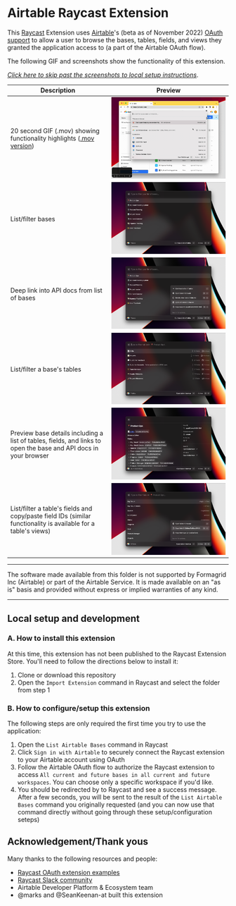 # Airtable Raycast Extension

This [Raycast](https://www.raycast.com/) Extension uses [Airtable](https://www.airtable.com)'s (beta as of November 2022) [OAuth support](https://airtable.com/developers/web/guides/oauth-integrations) to allow a user to browse the bases, tables, fields, and views they granted the application access to (a part of the Airtable OAuth flow).

The following GIF and screenshots show the functionality of this extension.

 [_Click here to skip past the screenshots to local setup instructions_](#local-setup-and-development).

| Description | Preview |
|---|---|
| 20 second GIF (.mov) showing functionality highlights ([.mov version](./metadata/video-demo-20-seconds.mov)) | [![20 second video](./metadata/video-demo-20-seconds.gif)](./metadata/video-demo-20-seconds.gif) |
| List/filter bases | [![List/filter bases](./metadata/screenshot-0-list-all-bases.png)](./metadata/screenshot-0-list-all-bases.png) |
| Deep link into API docs from list of bases | [![Deep link into API docs from list of bases](./metadata/screenshot-1-open-api-docs-for-base.png)](./metadata/screenshot-1-open-api-docs-for-base.png) |
| List/filter a base's tables | [![List/filter a base's tables](./metadata/screenshot-2-browse-list-of-tables.png)](./metadata/screenshot-2-browse-list-of-tables.png) |
| Preview base details including a list of tables, fields, and links to open the base and API docs in your browser | [![Preview base details including a list of tables, fields, and links to open the base and API docs in your browser](./metadata/screenshot-2c-base-details-view.png)](./metadata/screenshot-2c-base-details-view.png) |
| List/filter a table's fields and copy/paste field IDs (similar functionality is available for a table's views) | [![List/filter a table's fields and copy/paste field IDs](./metadata/screenshot-3-list-fields-and-copy-id.png)](./metadata/screenshot-3-list-fields-and-copy-id.png) |

---

The software made available from this folder is not supported by Formagrid Inc (Airtable) or part of the Airtable Service. It is made available on an "as is" basis and provided without express or implied warranties of any kind.

---

## Local setup and development

### A. How to install this extension

At this time, this extension has not been published to the Raycast Extension Store. You'll need to follow the directions below to install it:

1. Clone or download this repository
2. Open the `Import Extension` command in Raycast and select the folder from step 1

### B. How to configure/setup this extension

The following steps are only required the first time you try to use the application:

1. Open the `List Airtable Bases` command in Raycast
2. Click `Sign in with Airtable` to securely connect the Raycast extension to your Airtable account using OAuth
3. Follow the Airtable OAuth flow to authorize the Raycast extension to access `All current and future bases in all current and future workspaces`. You can choose only a specific workspace if you'd like.
4. You should be redirected by to Raycast and see a success message. After a few seconds, you will be sent to the result of the `List Airtable Bases` command you originally requested (and you can now use that command directly without going through these setup/configuration seteps)


## Acknowledgement/Thank yous

Many thanks to the following resources and people:

- [Raycast OAuth extension examples](https://github.com/raycast/extensions/tree/main/examples/api-examples)
- [Raycast Slack community](https://www.raycast.com/community)
- Airtable Developer Platform & Ecosystem team
- @marks and @SeanKeenan-at built this extension